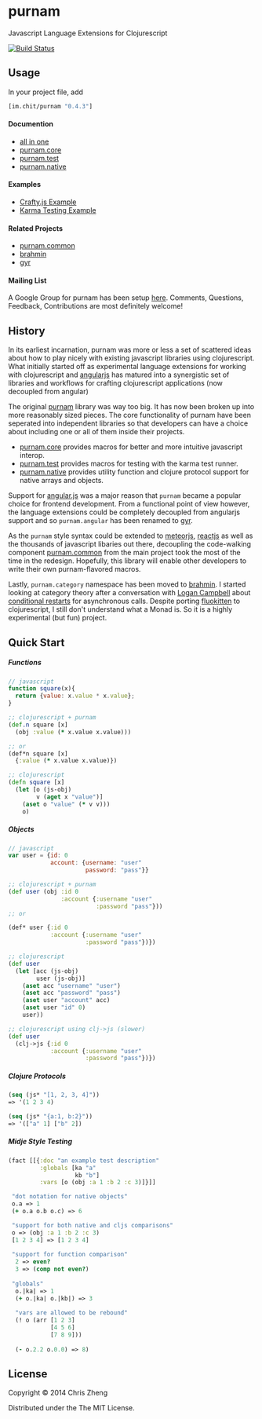# purnam

Javascript Language Extensions for Clojurescript

[![Build Status](https://travis-ci.org/purnam/purnam.png?branch=master)](https://travis-ci.org/purnam/purnam)

## Usage

In your project file, add

```clojure
[im.chit/purnam "0.4.3"]
```

#### Documention

- [all in one](https://purnam.github.io/purnam/)
- [purnam.core](https://purnam.github.io/purnam.core/)
- [purnam.test](https://purnam.github.io/purnam.test/)
- [purnam.native](https://purnam.github.io/purnam.native/)

#### Examples

- [Crafty.js Example](https://github.com/purnam/example.purnam.game)
- [Karma Testing Example](https://github.com/purnam/example.purnam.test)

#### Related Projects

- [purnam.common](https://github.com/purnam/purnam.common)
- [brahmin](https://github.com/purnam/brahmin)
- [gyr](https://github.com/purnam/gyr)

#### Mailing List

A Google Group for purnam has been setup [here](https://groups.google.com/forum/#!forum/purnam). Comments, Questions, Feedback, Contributions are most definitely welcome!


## History

In its earliest incarnation, purnam was more or less a set of scattered ideas about how to play nicely with existing javascript libraries using clojurescript. What initially started off as experimental language extensions for working with clojurescript and [angularjs](http://angularjs.org) has matured into a synergistic set of libraries and workflows for crafting clojurescript applications (now decoupled from angular)

The original [purnam](https://github.com/purnam/purnam/tree/old) library was way too big.  It has now been broken up into more reasonably sized pieces. The core functionality of purnam have been seperated into independent libraries so that developers can have a choice about including one or all of them inside their projects.

- [purnam.core](https://github.com/purnam/purnam.core) provides macros for better and more intuitive javascript interop.
- [purnam.test](https://github.com/purnam/purnam.test) provides macros for testing with the karma test runner.
- [purnam.native](https://github.com/purnam/purnam.native) provides utility function and clojure protocol support for native arrays and objects.

Support for [angular.js](http://angularjs.org) was a major reason that `purnam` became a popular choice for frontend development. From a functional point of view however, the language extensions could be completely decoupled from angularjs support and so `purnam.angular` has been renamed to [gyr](https://github.com/purnam/gyr).

As the `purnam` style syntax could be extended to [meteorjs](https://www.meteor.com), [reactjs](facebook.github.io/react/‎) as well as the thousands of javascript libaries out there, decoupling the code-walking component [purnam.common](https://github.com/purnam/purnam.common) from the main project took the most of the time in the redesign. Hopefully, this library will enable other developers to write their own purnam-flavored macros.

Lastly, `purnam.category` namespace has been moved to [brahmin](https://github.com/purnam/brahmin). I started looking at category theory after a conversation with [Logan Campbell](https://github.com/logaan) about [conditional restarts](https://github.com/zcaudate/ribol) for asynchronous calls. Despite porting [fluokitten](https://github.com/uncomplicate/fluokitten) to clojurescript, I still don't understand what a Monad is. So it is a highly experimental (but fun) project.


## Quick Start

##### Functions
```javascript
// javascript
function square(x){
  return {value: x.value * x.value};
}
```
```clojure
;; clojurescript + purnam
(def.n square [x]
  (obj :value (* x.value x.value)))

;; or
(def*n square [x]
  {:value (* x.value x.value)})

```
```clojure
;; clojurescript
(defn square [x]
  (let [o (js-obj)
        v (aget x "value")]
    (aset o "value" (* v v)))
    o)
```

##### Objects
```javascript
// javascript
var user = {id: 0 
            account: {username: "user"
                      password: "pass"}}
```
```clojure
;; clojurescript + purnam
(def user (obj :id 0 
               :account {:username "user"
                         :password "pass"}))
;; or

(def* user {:id 0 
            :account {:username "user"
                      :password "pass"})})
```
```clojure
;; clojurescript
(def user
  (let [acc (js-obj)
        user (js-obj)]
    (aset acc "username" "user")
    (aset acc "password" "pass")
    (aset user "account" acc)
    (aset user "id" 0)
    user)) 

;; clojurescript using clj->js (slower)
(def user 
  (clj->js {:id 0 
            :account {:username "user"
                      :password "pass"})})
```

##### Clojure Protocols

```clojure
(seq (js* "[1, 2, 3, 4]")) 
=> '(1 2 3 4)

(seq (js* "{a:1, b:2}"))
=> '(["a" 1] ["b" 2]) 
```

##### Midje Style Testing

```clojure
(fact [[{:doc "an example test description"
         :globals [ka "a"
                   kb "b"]
         :vars [o (obj :a 1 :b 2 :c 3)]}]]

 "dot notation for native objects"
 o.a => 1
 (+ o.a o.b o.c) => 6

 "support for both native and cljs comparisons"
 o => (obj :a 1 :b 2 :c 3)
 [1 2 3 4] => [1 2 3 4]
 
 "support for function comparison"
  2 => even?
  3 => (comp not even?)
  
 "globals"
  o.|ka| => 1
  (+ o.|ka| o.|kb|) => 3
  
  "vars are allowed to be rebound"
  (! o (arr [1 2 3]
            [4 5 6]
            [7 8 9]))
            
  (- o.2.2 o.0.0) => 8)
```


## License

Copyright © 2014 Chris Zheng

Distributed under the The MIT License.